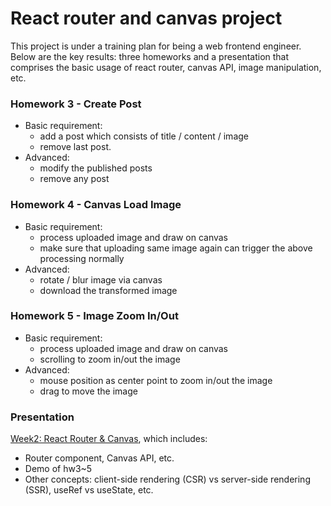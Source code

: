 # React router and canvas project

This project is under a training plan for being a web frontend engineer. \
Below are the key results: three homeworks and a presentation that comprises the basic usage of react router, canvas API, image manipulation, etc. 

### Homework 3 - Create Post
- Basic requirement:
    - add a post which consists of title / content / image
    - remove last post.
- Advanced:
    - modify the published posts
    - remove any post

### Homework 4 - Canvas Load Image
- Basic requirement: 
    - process uploaded image and draw on canvas
    - make sure that uploading same image again can trigger the above processing normally
- Advanced:
    - rotate / blur image via canvas
    - download the transformed image

### Homework 5 - Image Zoom In/Out
- Basic requirement: 
    - process uploaded image and draw on canvas
    - scrolling to zoom in/out the image
- Advanced:
    - mouse position as center point to zoom in/out the image
    - drag to move the image

### Presentation
[Week2: React Router & Canvas](https://docs.google.com/presentation/d/1puNwIQ-XGffkgVLCbKcVI3OTikUFk_AgyQNpMi49FQo/edit?usp=sharing), which includes: 
- Router component, Canvas API, etc.
- Demo of hw3~5
- Other concepts: client-side rendering (CSR) vs server-side rendering (SSR), useRef vs useState, etc.